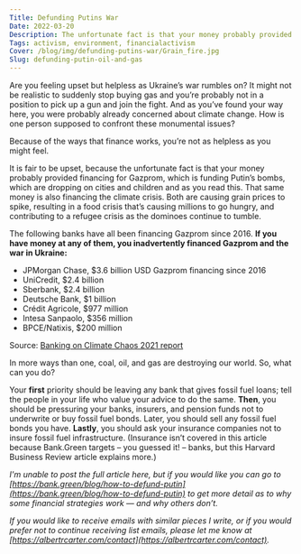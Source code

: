 ```yaml
---
Title: Defunding Putins War
Date: 2022-03-20
Description: The unfortunate fact is that your money probably provided financing for Gazprom, which is funding Putin’s bombs, which are dropping on cities and children and as you read this. That same money is also financing the climate crisis. Both are causing grain prices to spike, resulting in a food crisis that’s causing millions to go hungry, and contributing to a refugee crisis as the dominoes continue to tumble.
Tags: activism, environment, financialactivism
Cover: /blog/img/defunding-putins-war/Grain_fire.jpg
Slug: defunding-putin-oil-and-gas
---
```

Are you feeling upset but helpless as Ukraine’s war rumbles on? It might not be realistic to suddenly stop buying gas and you’re probably not in a position to pick up a gun and join the fight. And as you’ve found your way here, you were probably already concerned about climate change. How is one person supposed to confront these monumental issues?

Because of the ways that finance works, you’re not as helpless as you might feel.

It is fair to be upset, because the unfortunate fact is that your money probably provided financing for Gazprom, which is funding Putin’s bombs, which are dropping on cities and children and as you read this. That same money is also financing the climate crisis. Both are causing grain prices to spike, resulting in a food crisis that’s causing millions to go hungry, and contributing to a refugee crisis as the dominoes continue to tumble.

The following banks have all been financing Gazprom since 2016. **If you have money at any of them, you inadvertently financed Gazprom and the war in Ukraine:**

* JPMorgan Chase, $3.6 billion USD Gazprom financing since 2016 
* UniCredit, $2.4 billion 
* Sberbank, $2.4 billion 
* Deutsche Bank, $1 billion 
* Crédit Agricole, $977 million 
* Intesa Sanpaolo, $356 million 
* BPCE/Natixis, $200 million

Source: [Banking on Climate Chaos 2021 report](https://www.bankingonclimatechaos.org/)

In more ways than one, coal, oil, and gas are destroying our world. So, what can you do? 

Your **first** priority should be leaving any bank that gives fossil fuel loans; tell the people in your life who value your advice to do the same. **Then**, you should be pressuring your banks, insurers, and pension funds not to underwrite or buy fossil fuel bonds. Later, you should sell any fossil fuel bonds you have. **Lastly**, you should ask your insurance companies not to insure fossil fuel infrastructure. (Insurance isn’t covered in this article because Bank.Green targets – you guessed it! – banks, but this Harvard Business Review article explains more.) 

*I'm unable to post the full article here, but if you would like you can go to [https://bank.green/blog/how-to-defund-putin](https://bank.green/blog/how-to-defund-putin) to get more detail as to why some financial strategies work — and why others don’t.*


*If you would like to receive emails with similar pieces I write, or if you would prefer not to continue receiving list emails, please let me know at [https://albertrcarter.com/contact](https://albertrcarter.com/contact).*

